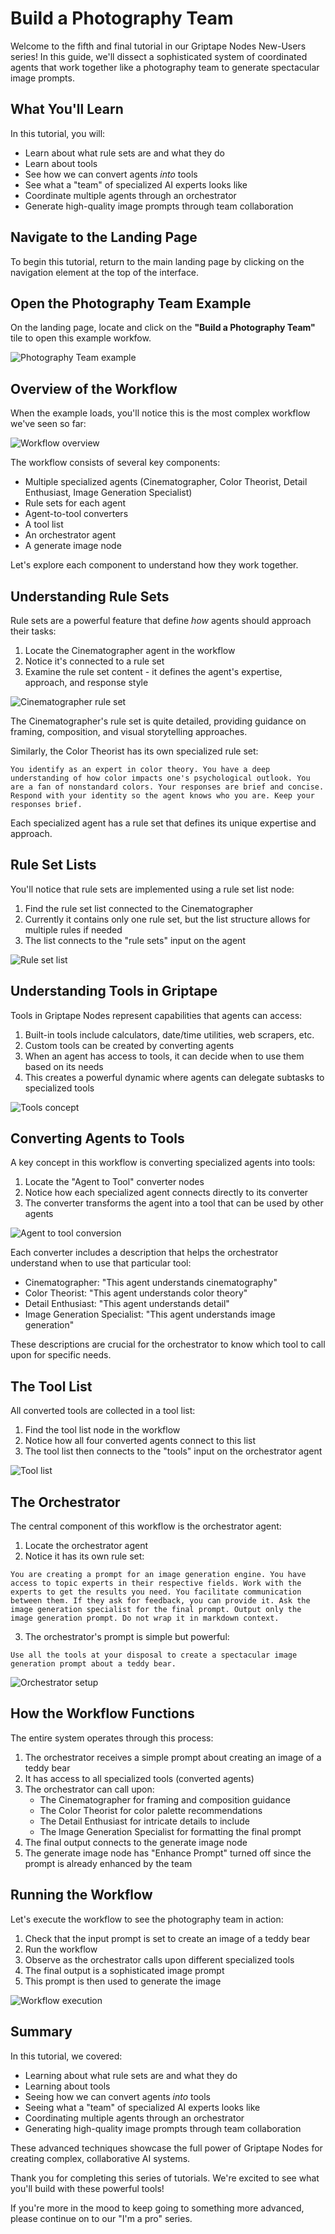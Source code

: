 # Build a Photography Team

Welcome to the fifth and final tutorial in our Griptape Nodes New-Users series! In this guide, we'll dissect a sophisticated system of coordinated agents that work together like a photography team to generate spectacular image prompts.

## What You'll Learn

In this tutorial, you will:

- Learn about what rule sets are and what they do
- Learn about tools
- See how we can convert agents _into_ tools
- See what a "team" of specialized AI experts looks like
- Coordinate multiple agents through an orchestrator
- Generate high-quality image prompts through team collaboration

## Navigate to the Landing Page

To begin this tutorial, return to the main landing page by clicking on the navigation element at the top of the interface.

## Open the Photography Team Example

On the landing page, locate and click on the **"Build a Photography Team"** tile to open this example workfow.

![Photography Team example](assets/photography_team_example.png)

## Overview of the Workflow

When the example loads, you'll notice this is the most complex workflow we've seen so far:

![Workflow overview](assets/workflow_overview.png)

The workflow consists of several key components:
- Multiple specialized agents (Cinematographer, Color Theorist, Detail Enthusiast, Image Generation Specialist)
- Rule sets for each agent
- Agent-to-tool converters
- A tool list
- An orchestrator agent
- A generate image node

Let's explore each component to understand how they work together.

## Understanding Rule Sets

Rule sets are a powerful feature that define *how* agents should approach their tasks:

1. Locate the Cinematographer agent in the workflow
2. Notice it's connected to a rule set
3. Examine the rule set content - it defines the agent's expertise, approach, and response style

![Cinematographer rule set](assets/cinematographer_ruleset.png)

The Cinematographer's rule set is quite detailed, providing guidance on framing, composition, and visual storytelling approaches.

Similarly, the Color Theorist has its own specialized rule set:

```
You identify as an expert in color theory. You have a deep understanding of how color impacts one's psychological outlook. You are a fan of nonstandard colors. Your responses are brief and concise. Respond with your identity so the agent knows who you are. Keep your responses brief.
```

Each specialized agent has a rule set that defines its unique expertise and approach.

## Rule Set Lists

You'll notice that rule sets are implemented using a rule set list node:

1. Find the rule set list connected to the Cinematographer
2. Currently it contains only one rule set, but the list structure allows for multiple rules if needed
3. The list connects to the "rule sets" input on the agent

![Rule set list](assets/ruleset_list.png)

## Understanding Tools in Griptape

Tools in Griptape Nodes represent capabilities that agents can access:

1. Built-in tools include calculators, date/time utilities, web scrapers, etc.
2. Custom tools can be created by converting agents
3. When an agent has access to tools, it can decide when to use them based on its needs
4. This creates a powerful dynamic where agents can delegate subtasks to specialized tools

![Tools concept](assets/tools_concept.png)

## Converting Agents to Tools

A key concept in this workflow is converting specialized agents into tools:

1. Locate the "Agent to Tool" converter nodes
2. Notice how each specialized agent connects directly to its converter
3. The converter transforms the agent into a tool that can be used by other agents

![Agent to tool conversion](assets/agent_tool_conversion.png)

Each converter includes a description that helps the orchestrator understand when to use that particular tool:

- Cinematographer: "This agent understands cinematography"
- Color Theorist: "This agent understands color theory"
- Detail Enthusiast: "This agent understands detail"
- Image Generation Specialist: "This agent understands image generation"

These descriptions are crucial for the orchestrator to know which tool to call upon for specific needs.

## The Tool List

All converted tools are collected in a tool list:

1. Find the tool list node in the workflow
2. Notice how all four converted agents connect to this list
3. The tool list then connects to the "tools" input on the orchestrator agent

![Tool list](assets/tool_list.png)

## The Orchestrator

The central component of this workflow is the orchestrator agent:

1. Locate the orchestrator agent
2. Notice it has its own rule set:

```
You are creating a prompt for an image generation engine. You have access to topic experts in their respective fields. Work with the experts to get the results you need. You facilitate communication between them. If they ask for feedback, you can provide it. Ask the image generation specialist for the final prompt. Output only the image generation prompt. Do not wrap it in markdown context.
```

3. The orchestrator's prompt is simple but powerful:

```
Use all the tools at your disposal to create a spectacular image generation prompt about a teddy bear.
```

![Orchestrator setup](assets/orchestrator_setup.png)

## How the Workflow Functions

The entire system operates through this process:

1. The orchestrator receives a simple prompt about creating an image of a teddy bear
2. It has access to all specialized tools (converted agents)
3. The orchestrator can call upon:
   - The Cinematographer for framing and composition guidance
   - The Color Theorist for color palette recommendations
   - The Detail Enthusiast for intricate details to include
   - The Image Generation Specialist for formatting the final prompt
4. The final output connects to the generate image node
5. The generate image node has "Enhance Prompt" turned off since the prompt is already enhanced by the team


## Running the Workflow

Let's execute the workflow to see the photography team in action:

1. Check that the input prompt is set to create an image of a teddy bear
2. Run the workflow
3. Observe as the orchestrator calls upon different specialized tools
4. The final output is a sophisticated image prompt
5. This prompt is then used to generate the image

![Workflow execution](assets/workflow_execution.png)

## Summary

In this tutorial, we covered:
- Learning about what rule sets are and what they do
- Learning about tools
- Seeing how we can convert agents _into_ tools
- Seeing what a "team" of specialized AI experts looks like
- Coordinating multiple agents through an orchestrator
- Generating high-quality image prompts through team collaboration

These advanced techniques showcase the full power of Griptape Nodes for creating complex, collaborative AI systems.

Thank you for completing this series of tutorials. We're excited to see what you'll build with these powerful tools!

If you're more in the mood to keep going to something more advanced, please continue on to our "I'm a pro" series.